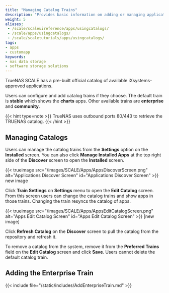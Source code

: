 ```yaml
---
title: "Managing Catalog Trains"
description: "Provides basic information on adding or managing application catalogs in TrueNAS SCALE."
weight: 5
aliases:
 - /scale/scaleuireference/apps/usingcatalogs/
 - /scale/apps/usingcatalogs/
 - /scale/scaletutorials/apps/usingcatalogs/
tags:
- apps
- customapp
keywords:
- nas data storage
- software storage solutions
---
```


TrueNAS SCALE has a pre-built official catalog of available iXsystems-approved applications.

Users can configure and add catalog trains if they choose.
The default train is **stable** which shows the **charts** apps. Other available trains are **enterprise** and **community**.

{{< hint type=note >}}
TrueNAS uses outbound ports 80/443 to retrieve the TRUENAS catalog.
{{< /hint >}}

## Managing Catalogs
Users can manage the catalog trains from the **Settings** option on the **Installed** screen.
You can also click **Manage Installed Apps** at the top right side of the **Discover** screen to open the **Installed** screen.

{{< trueimage src="/images/SCALE/Apps/AppsDiscoverScreen.png" alt="Applications Discover Screen" id="Applications Discover Screen" >}} new image

Click **Train Settings** on **Settings** menu to open the **Edit Catalog** screen.
From this screen users can change the catalog trains and show apps in those trains. Changing the train resyncs the catalog of apps.

{{< trueimage src="/images/SCALE/Apps/AppsEditCatalogScreen.png" alt="Apps Edit Catalog Screen" id="Apps Edit Catalog Screen" >}} [new image]

Click **Refresh Catalog** on the **Discover** screen to pull the catalog from the repository and refresh it.

To remove a catalog from the system, remove it from the **Preferred Trains** field on the **Edit Catalog** screen and click **Save**.
Users cannot delete the default catalog train.
<!-- commenting out this section until we get confirmation of how to add a third-party catalog.
## Adding Catalogs 
{{< include file="/static/includes/ThirdPartyCatalogs.md" >}}

To deploy a third-party application, use the **Custom App** option.
 -->
## Adding the Enterprise Train

{{< include file="/static/includes/AddEnterpriseTrain.md" >}}
